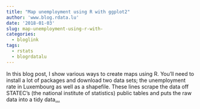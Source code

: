 ```yaml
---
title: "Map unemployment using R with ggplot2"
author: 'www.blog.rdata.lu'
date: '2018-01-03'
slug: map-unemployment-using-r-with-
categories:
  - bloglink
tags:
  - rstats
  - blogrdatalu
---
```


In this blog post, I show various ways to create maps using R. You’ll need to install a lot of packages and download two data sets; the unemployment rate in Luxembourg as well as a shapefile. These lines scrape the data off STATEC’s (the national institute of statistics) public tables and puts the raw data into a tidy data[... <i class="fas fa-external-link-alt"></i>](http://www.blog.rdata.lu/post/2018-01-03-mapping-unemployment-luxembourg/)

